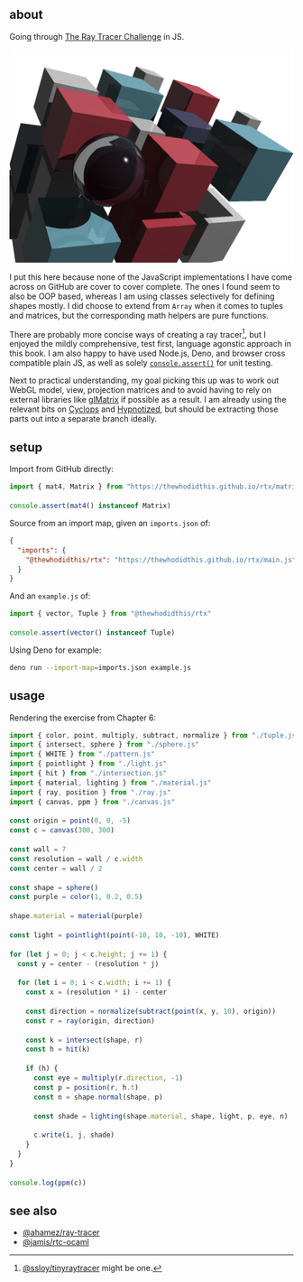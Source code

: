 ## about

Going through [The Ray Tracer Challenge](https://pragprog.com/titles/jbtracer/the-ray-tracer-challenge/) in JS.

![This took three plus days to render](cover.png)

I put this here because none of the JavaScript implementations I have come across on GitHub are cover to cover complete. The ones I found seem to also be OOP based, whereas I am using classes selectively for defining shapes mostly. I did choose to extend from `Array` when it comes to tuples and matrices, but the corresponding math helpers are pure functions.

There are probably more concise ways of creating a ray tracer[^1], but I enjoyed the mildly comprehensive, test first, language agonstic approach in this book. I am also happy to have used Node.js, Deno, and browser cross compatible plain JS, as well as solely [`console.assert()`](https://developer.mozilla.org/en-US/docs/Web/API/Console/assert) for unit testing.

Next to practical understanding, my goal picking this up was to work out WebGL model, view, projection matrices and to avoid having to rely on external libraries like [glMatrix](https://glmatrix.net) if possible as a result. I am already using the relevant bits on [Cyclops](https://thewhodidthis.net/085/) and [Hypnotized](https://thewhodidthis.net/009/), but should be extracting those parts out into a separate branch ideally.

## setup

Import from GitHub directly:

```js
import { mat4, Matrix } from "https://thewhodidthis.github.io/rtx/matrix.js"

console.assert(mat4() instanceof Matrix)
```

Source from an import map, given an `imports.json` of:

```json
{
  "imports": {
    "@thewhodidthis/rtx": "https://thewhodidthis.github.io/rtx/main.js"
  }
}
```

And an `example.js` of:

```js
import { vector, Tuple } from "@thewhodidthis/rtx"

console.assert(vector() instanceof Tuple)
```

Using Deno for example:

```sh
deno run --import-map=imports.json example.js
```

## usage

Rendering the exercise from Chapter 6:

```js
import { color, point, multiply, subtract, normalize } from "./tuple.js"
import { intersect, sphere } from "./sphere.js"
import { WHITE } from "./pattern.js"
import { pointlight } from "./light.js"
import { hit } from "./intersection.js"
import { material, lighting } from "./material.js"
import { ray, position } from "./ray.js"
import { canvas, ppm } from "./canvas.js"

const origin = point(0, 0, -5)
const c = canvas(300, 300)

const wall = 7
const resolution = wall / c.width
const center = wall / 2

const shape = sphere()
const purple = color(1, 0.2, 0.5)

shape.material = material(purple)

const light = pointlight(point(-10, 10, -10), WHITE)

for (let j = 0; j < c.height; j += 1) {
  const y = center - (resolution * j)

  for (let i = 0; i < c.width; i += 1) {
    const x = (resolution * i) - center

    const direction = normalize(subtract(point(x, y, 10), origin))
    const r = ray(origin, direction)

    const k = intersect(shape, r)
    const h = hit(k)

    if (h) {
      const eye = multiply(r.direction, -1)
      const p = position(r, h.t)
      const n = shape.normal(shape, p)

      const shade = lighting(shape.material, shape, light, p, eye, n)

      c.write(i, j, shade)
    }
  }
}

console.log(ppm(c))
```

## see also

- [@ahamez/ray-tracer](https://github.com/ahamez/ray-tracer)
- [@jamis/rtc-ocaml](https://github.com/jamis/rtc-ocaml)

[^1]: [@ssloy/tinyraytracer](https://github.com/ssloy/tinyraytracer) might be one.
